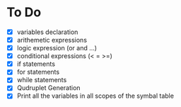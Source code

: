 # To Do

- [x] variables declaration
- [x] arithemetic expressions
- [x] logic expression (or and ...)
- [x] conditional expressions (< = >=)
- [x] if statements
- [x] for statements
- [x] while statements
- [x] Qudruplet Generation
- [x] Print all the variables in all scopes of the symbal table